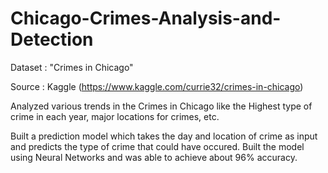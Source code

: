 # Chicago-Crimes-Analysis-and-Detection

Dataset : "Crimes in Chicago"

Source : Kaggle (https://www.kaggle.com/currie32/crimes-in-chicago)

Analyzed various trends in the Crimes in Chicago like the Highest type of crime in each year, major locations for crimes, etc.

Built a prediction model which takes the day and location of crime as input and predicts the type of crime that could have occured. Built the model using Neural Networks and was able to achieve about 96% accuracy.

